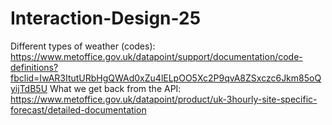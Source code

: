 # Interaction-Design-25

Different types of weather (codes): https://www.metoffice.gov.uk/datapoint/support/documentation/code-definitions?fbclid=IwAR3ItutURbHgQWAd0xZu4lELpOO5Xc2P9qvA8ZSxczc6Jkm85oQyijTdB5U
What we get back from the API: https://www.metoffice.gov.uk/datapoint/product/uk-3hourly-site-specific-forecast/detailed-documentation
